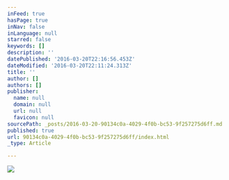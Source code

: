 ```yaml
---
inFeed: true
hasPage: true
inNav: false
inLanguage: null
starred: false
keywords: []
description: ''
datePublished: '2016-03-20T22:16:56.453Z'
dateModified: '2016-03-20T22:11:24.313Z'
title: ''
author: []
authors: []
publisher:
  name: null
  domain: null
  url: null
  favicon: null
sourcePath: _posts/2016-03-20-90134c0a-4029-4f0b-bc53-9f257275d6ff.md
published: true
url: 90134c0a-4029-4f0b-bc53-9f257275d6ff/index.html
_type: Article

---
```

![](https://the-grid-user-content.s3-us-west-2.amazonaws.com/ced377c2-1586-460f-8d5d-5bf74fc0141b.jpg)